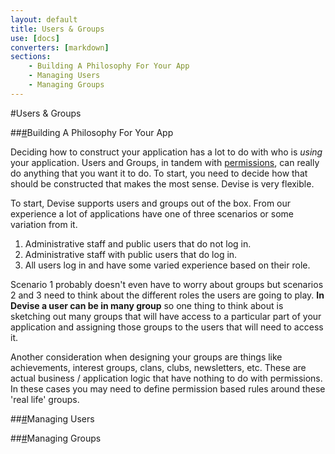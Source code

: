 ```yaml
---
layout: default
title: Users & Groups
use: [docs]
converters: [markdown]
sections:
    - Building A Philosophy For Your App
    - Managing Users
    - Managing Groups
---
```


#Users &amp; Groups

##<a name="building-a-philosophy-for-your-app" class="ia"></a>[#](#building-a-philosophy-for-your-app)Building A Philosophy For Your App

Deciding how to construct your application has a lot to do with who is _using_ your application. Users and Groups, in tandem with <a href="{{ site.url }}/docs/7-permissions">permissions</a>, can really do anything that you want it to do. To start, you need to decide how that should be constructed that makes the most sense. Devise is very flexible.

To start, Devise supports users and groups out of the box. From our experience a lot of applications have one of three scenarios or some variation from it.

1. Administrative staff and public users that do not log in.
1. Administrative staff with public users that do log in.
1. All users log in and have some varied experience based on their role.

Scenario 1 probably doesn't even have to worry about groups but scenarios 2 and 3 need to think about the different roles the users are going to play. **In Devise a user can be in many group** so one thing to think about is sketching out many groups that will have access to a particular part of your application and assigning those groups to the users that will need to access it.

Another consideration when designing your groups are things like achievements, interest groups, clans, clubs, newsletters, etc. These are actual business / application logic that have nothing to do with permissions. In these cases you may need to define permission based rules around these 'real life' groups.


##<a name="managing-users" class="ia"></a>[#](#managing-users)Managing Users


##<a name="managing-groups" class="ia"></a>[#](#managing-groups)Managing Groups